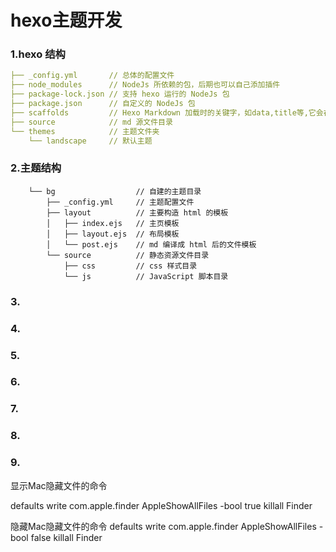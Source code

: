 # hexo主题开发

### 1.hexo 结构

```yaml
├── _config.yml       // 总体的配置文件
├── node_modules      // NodeJs 所依赖的包，后期也可以自己添加插件
├── package-lock.json // 支持 hexo 运行的 NodeJs 包
├── package.json      // 自定义的 NodeJs 包
├── scaffolds         // Hexo Markdown 加载时的关键字，如data,title等,它会在启动的时候默认加载
├── source            // md 源文件目录
└── themes            // 主题文件夹
    └── landscape     // 默认主题     
```



### 2.主题结构

```
    └── bg	                // 自建的主题目录
        ├── _config.yml     // 主题配置文件
        ├── layout          // 主要构造 html 的模板
        │   ├── index.ejs   // 主页模板
        │   ├── layout.ejs  // 布局模板
        │   └── post.ejs    // md 编译成 html 后的文件模板
        └── source          // 静态资源文件目录
            ├── css         // css 样式目录
            └── js          // JavaScript 脚本目录
```



### 3.

### 4.

### 5.

### 6.

### 7.

### 8.

### 9.
显示Mac隐藏文件的命令

defaults write com.apple.finder AppleShowAllFiles -bool true
killall Finder

隐藏Mac隐藏文件的命令
defaults write com.apple.finder AppleShowAllFiles -bool false
killall Finder